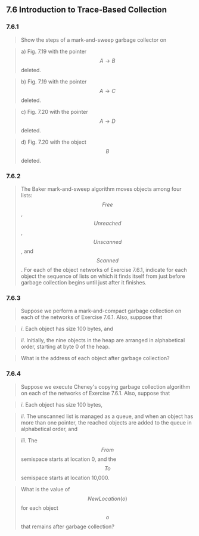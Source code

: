 ## 7.6 Introduction to Trace-Based Collection

### 7.6.1

> Show the steps of a mark-and-sweep garbage collector on

> a) Fig. 7.19 with the pointer $$A \rightarrow B$$ deleted.

> b) Fig. 7.19 with the pointer $$A \rightarrow C$$ deleted.

> c) Fig. 7.20 with the pointer $$A \rightarrow D$$ deleted.

> d) Fig. 7.20 with the object $$B$$ deleted.

### 7.6.2

> The Baker mark-and-sweep algorithm moves objects among four lists: $$Free$$, $$Unreached$$, $$Unscanned$$, and $$Scanned$$. For each of the object networks of Exercise 7.6.1, indicate for each object the sequence of lists on which it finds itself from just before garbage collection begins until just after it finishes.

### 7.6.3

> Suppose we perform a mark-and-compact garbage collection on each of the networks of Exercise 7.6.1. Also, suppose that

> _i_. Each object has size 100 bytes, and

> _ii_. Initially, the nine objects in the heap are arranged in alphabetical order, starting at byte 0 of the heap.

> What is the address of each object after garbage collection?

### 7.6.4

> Suppose we execute Cheney's copying garbage collection algorithm on each of the networks of Exercise 7.6.1. Also, suppose that

> _i_. Each object has size 100 bytes,

> _ii_. The unscanned list is managed as a queue, and when an object has more than one pointer, the reached objects are added to the queue in alphabetical order, and

> _iii_. The $$From$$ semispace starts at location 0, and the $$To$$ semispace starts at location 10,000.

> What is the value of $$NewLocation(o)$$ for each object $$o$$ that remains after garbage collection?
